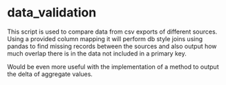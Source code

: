 # data_validation
This script is used to compare data from csv exports of different sources.
Using a provided column mapping it will perform db style joins using pandas to find missing
records between the sources and also output how much overlap there is in the data not included in a primary key.

Would be even more useful with the implementation of a method to output the delta of aggregate values.
